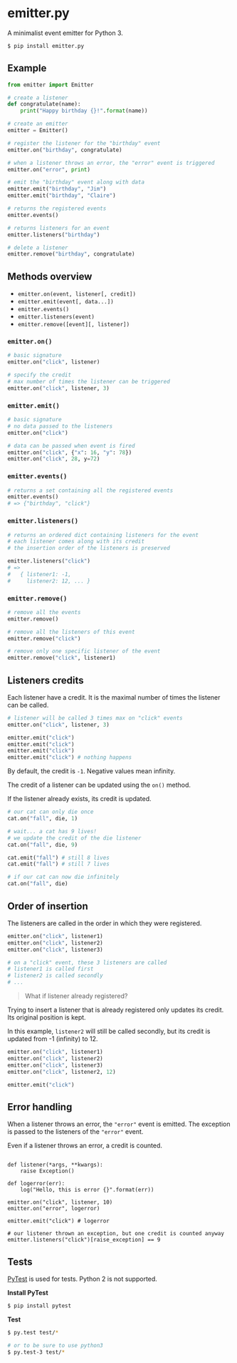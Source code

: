 # emitter.py
A minimalist event emitter for Python 3.

```sh
$ pip install emitter.py
```

## Example

```python
from emitter import Emitter

# create a listener
def congratulate(name):
    print("Happy birthday {}!".format(name))

# create an emitter
emitter = Emitter()

# register the listener for the "birthday" event
emitter.on("birthday", congratulate)

# when a listener throws an error, the "error" event is triggered
emitter.on("error", print)

# emit the "birthday" event along with data
emitter.emit("birthday", "Jim")
emitter.emit("birthday", "Claire")

# returns the registered events
emitter.events()

# returns listeners for an event
emitter.listeners("birthday")

# delete a listener
emitter.remove("birthday", congratulate)
```

## Methods overview

* `emitter.on(event, listener[, credit])`
* `emitter.emit(event[, data...])`
* `emitter.events()`
* `emitter.listeners(event)`
* `emitter.remove([event][, listener])`

### `emitter.on()`

```python
# basic signature
emitter.on("click", listener)

# specify the credit
# max number of times the listener can be triggered
emitter.on("click", listener, 3)
```

### `emitter.emit()`

```python
# basic signature
# no data passed to the listeners
emitter.on("click")

# data can be passed when event is fired
emitter.on("click", {"x": 16, "y": 78})
emitter.on("click", 28, y=72)
```

### `emitter.events()`

```python
# returns a set containing all the registered events
emitter.events()
# => {"birthday", "click"}
```

### `emitter.listeners()`

```python
# returns an ordered dict containing listeners for the event
# each listener comes along with its credit
# the insertion order of the listeners is preserved

emitter.listeners("click")
# =>
#   { listener1: -1,
#     listener2: 12, ... }
```

### `emitter.remove()`

```python
# remove all the events
emitter.remove()

# remove all the listeners of this event
emitter.remove("click")

# remove only one specific listener of the event
emitter.remove("click", listener1)
```

## Listeners credits

Each listener have a credit. It is the maximal number of times the listener can be called.

```python
# listener will be called 3 times max on "click" events
emitter.on("click", listener, 3)

emitter.emit("click")
emitter.emit("click")
emitter.emit("click")
emitter.emit("click") # nothing happens
```

By default, the credit is `-1`. Negative values mean infinity.

The credit of a listener can be updated using the `on()` method.

If the listener already exists, its credit is updated.

```python
# our cat can only die once
cat.on("fall", die, 1)

# wait... a cat has 9 lives!
# we update the credit of the die listener
cat.on("fall", die, 9)

cat.emit("fall") # still 8 lives
cat.emit("fall") # still 7 lives

# if our cat can now die infinitely
cat.on("fall", die)
```

## Order of insertion

The listeners are called in the order in which they were registered.

```python
emitter.on("click", listener1)
emitter.on("click", listener2)
emitter.on("click", listener3)

# on a "click" event, these 3 listeners are called
# listener1 is called first
# listener2 is called secondly
# ...
```

> What if listener already registered?

Trying to insert a listener that is already registered only updates its credit.
Its original position is kept.

In this example, `listener2` will still be called secondly, but its credit is updated from -1 (infinity) to 12.

```python
emitter.on("click", listener1)
emitter.on("click", listener2)
emitter.on("click", listener3)
emitter.on("click", listener2, 12)

emitter.emit("click")
```

## Error handling

When a listener throws an error, the `"error"` event is emitted.
The exception is passed to the listeners of the `"error"` event.

Even if a listener throws an error, a credit is counted.

```python3

def listener(*args, **kwargs):
    raise Exception()

def logerror(err):
    log("Hello, this is error {}".format(err))

emitter.on("click", listener, 10)
emitter.on("error", logerror)

emitter.emit("click") # logerror

# our listener thrown an exception, but one credit is counted anyway
emitter.listeners("click")[raise_exception] == 9
```

## Tests

[PyTest][pytest] is used for tests. Python 2 is not supported.

**Install PyTest**

```sh
$ pip install pytest
```

**Test**

```sh
$ py.test test/*

# or to be sure to use python3
$ py.test-3 test/*
```


[pytest]: http://pytest.org/
